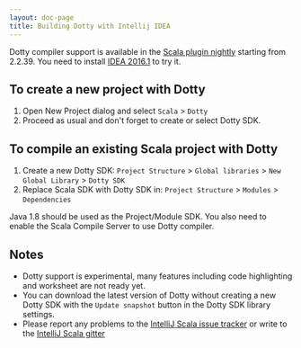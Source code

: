 ```yaml
---
layout: doc-page
title: Building Dotty with Intellij IDEA
---
```


Dotty compiler support is available in the [Scala plugin nightly] starting
from 2.2.39. You need to install [IDEA 2016.1] to try it.

## To create a new project with Dotty

1. Open New Project dialog and select `Scala` > `Dotty`
2. Proceed as usual and don't forget to create or select Dotty SDK.

## To compile an existing Scala project with Dotty

1. Create a new Dotty SDK:
   `Project Structure` > `Global libraries` > `New Global Library` > `Dotty SDK`
2. Replace Scala SDK with Dotty SDK in:
   `Project Structure` > `Modules` > `Dependencies`

Java 1.8 should be used as the Project/Module SDK. You also need to enable the
Scala Compile Server to use Dotty compiler.

## Notes
* Dotty support is experimental, many features including code highlighting and
  worksheet are not ready yet.
* You can download the latest version of Dotty without creating a new Dotty SDK
  with the `Update snapshot` button in the Dotty SDK library settings.
* Please report any problems to the [IntelliJ Scala issue tracker] or write
  to the [IntelliJ Scala gitter]

[Scala plugin nightly]: https://confluence.jetbrains.com/display/SCA/Scala+Plugin+Nightly
[IDEA 2016.1]: https://www.jetbrains.com/idea/nextversion/
[IntelliJ Scala issue tracker]: https://youtrack.jetbrains.com/issues/SCL
[IntelliJ Scala gitter]: https://gitter.im/JetBrains/intellij-scala
